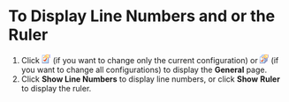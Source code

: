# To Display Line Numbers and or the Ruler

1. Click ![Properties for Current Configuration](../../images/properties.png)
(if you want to change only the current configuration) or
![Properties for All Configuration](../../images/allproperties.png)
(if you want to change all configurations) to display the **General** page.
2. Click **Show Line Numbers** to display line numbers, or click **Show**
**Ruler** to display the ruler.
